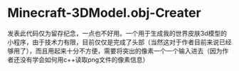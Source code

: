 # Minecraft-3DModel.obj-Creater
发表此代码仅为留存纪念，一点也不好用。一个用于生成我的世界皮肤3d模型的小程序，由于技术力有限，目前仅仅是完成了头部（当然这对于作者目前来说已经够用了），而且用起来十分不方便，需要将突出的像素一个一个输入进去（因为作者还没有学会如何用c++读取png文件的像素信息）
